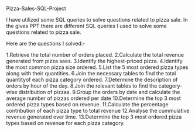 Pizza-Sales-SQL-Project

I have utilized some SQL queries to solve questions related to pizza sale. In the gives PPT there are different SQL queries I used to solve some questions related to pizza sale.

Here are the questions I solved:-

1.Retrieve the total number of orders placed.
2.Calculate the total revenue generated from pizza saes.
3.Identify the highest-priced pizza.
4.Identify the most common pizza size ordered.
5.List the 5 most ordered pizza types along with their   quantities.
6.Join the necessary tables to find the total quantityof each pizza category ordered.
7.Determine the description of orders by hour of the day.
8.Join the relevant tables to find the category-wise distribution of pizzas.
9.Group the orders by date and calculate the average number of pizzas ordered per date
10.Determine the top 3 most ordered pizza types based on revenue.
11.Calculate the percentage contribution of each pizza type to total revenue
12.Analyse the cummulative revenue generated over time.
13.Determine the top 3 most ordered pizza types based on revenue for each pizza category.
